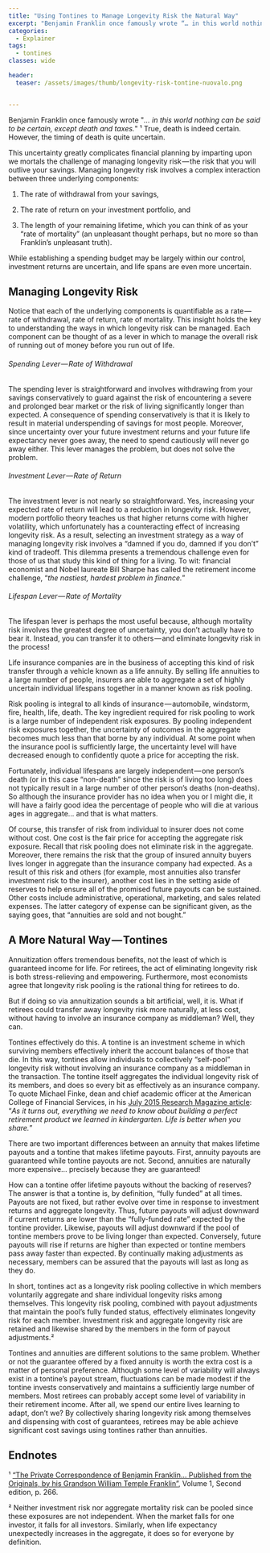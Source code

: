 ```yaml
---
title: "Using Tontines to Manage Longevity Risk the Natural Way"
excerpt: "Benjamin Franklin once famously wrote “… in this world nothing can be said to be certain, except death and taxes.”"
categories:
  - Explainer
tags:
  - tontines
classes: wide

header:
  teaser: /assets/images/thumb/longevity-risk-tontine-nuovalo.png


---
```


Benjamin Franklin once famously wrote "*… in this world nothing can be said to be certain, except death and taxes.*" ¹ True, death is indeed certain. However, the timing of death is quite uncertain.

This uncertainty greatly complicates financial planning by imparting upon we mortals the challenge of managing longevity risk — the risk that you will outlive your savings. Managing longevity risk involves a complex interaction between three underlying components:

  1. The rate of withdrawal from your savings,  

  2. The rate of return on your investment portfolio, and  

  3. The length of your remaining lifetime, which you can think of as your “rate of mortality” (an unpleasant thought perhaps, but no more so than Franklin’s unpleasant truth).

While establishing a spending budget may be largely within our control, investment returns are uncertain, and life spans are even more uncertain.

## Managing Longevity Risk

Notice that each of the underlying components is quantifiable as a rate — rate of withdrawal, rate of return, rate of mortality. This insight holds the key to understanding the ways in which longevity risk can be managed. Each component can be thought of as a lever in which to manage the overall risk of running out of money before you run out of life.

###### Spending Lever — Rate of Withdrawal

The spending lever is straightforward and involves withdrawing from your savings conservatively to guard against the risk of encountering a severe and prolonged bear market or the risk of living significantly longer than expected. A consequence of spending conservatively is that it is likely to result in material underspending of savings for most people. Moreover, since uncertainty over your future investment returns and your future life expectancy never goes away, the need to spend cautiously will never go away either. This lever manages the problem, but does not solve the problem.

###### Investment Lever — Rate of Return

The investment lever is not nearly so straightforward. Yes, increasing your expected rate of return will lead to a reduction in longevity risk. However, modern portfolio theory teaches us that higher returns come with higher volatility, which unfortunately has a counteracting effect of increasing longevity risk. As a result, selecting an investment strategy as a way of managing longevity risk involves a “damned if you do, damned if you don’t” kind of tradeoff. This dilemma presents a tremendous challenge even for those of us that study this kind of thing for a living. To wit: financial economist and Nobel laureate Bill Sharpe has called the retirement income challenge, “*the nastiest, hardest problem in finance.*”

###### Lifespan Lever — Rate of Mortality

The lifespan lever is perhaps the most useful because, although mortality risk involves the greatest degree of uncertainty, you don’t actually have to bear it. Instead, you can transfer it to others — and eliminate longevity risk in the process!

Life insurance companies are in the business of accepting this kind of risk transfer through a vehicle known as a life annuity. By selling life annuities to a large number of people, insurers are able to aggregate a set of highly uncertain individual lifespans together in a manner known as risk pooling.

Risk pooling is integral to all kinds of insurance — automobile, windstorm, fire, health, life, death. The key ingredient required for risk pooling to work is a large number of independent risk exposures. By pooling independent risk exposures together, the uncertainty of outcomes in the aggregate becomes much less than that borne by any individual. At some point when the insurance pool is sufficiently large, the uncertainty level will have decreased enough to confidently quote a price for accepting the risk.

Fortunately, individual lifespans are largely independent — one person’s death (or in this case “non-death” since the risk is of living too long) does not typically result in a large number of other person’s deaths (non-deaths). So although the insurance provider has no idea when you or I might die, it will have a fairly good idea the percentage of people who will die at various ages in aggregate… and that is what matters.

Of course, this transfer of risk from individual to insurer does not come without cost. One cost is the fair price for accepting the aggregate risk exposure. Recall that risk pooling does not eliminate risk in the aggregate. Moreover, there remains the risk that the group of insured annuity buyers lives longer in aggregate than the insurance company had expected. As a result of this risk and others (for example, most annuities also transfer investment risk to the insurer), another cost lies in the setting aside of reserves to help ensure all of the promised future payouts can be sustained. Other costs include administrative, operational, marketing, and sales related expenses. The latter category of expense can be significant given, as the saying goes, that “annuities are sold and not bought.”

## A More Natural Way — Tontines

Annuitization offers tremendous benefits, not the least of which is guaranteed income for life. For retirees, the act of eliminating longevity risk is both stress-relieving and empowering. Furthermore, most economists agree that longevity risk pooling is the rational thing for retirees to do.

But if doing so via annuitization sounds a bit artificial, well, it is. What if retirees could transfer away longevity risk more naturally, at less cost, without having to involve an insurance company as middleman? Well, they can.

Tontines effectively do this. A tontine is an investment scheme in which surviving members effectively inherit the account balances of those that die. In this way, tontines allow individuals to collectively “self-pool” longevity risk without involving an insurance company as a middleman in the transaction. The tontine itself aggregates the individual longevity risk of its members, and does so every bit as effectively as an insurance company. To quote Michael Finke, dean and chief academic officer at the American College of Financial Services, in his [July 2015 Research Magazine article](http://www.thinkadvisor.com/2015/06/29/milevskys-bold-plan-to-reinvent-retirement-income): “*As it turns out, everything we need to know about building a perfect retirement product we learned in kindergarten. Life is better when you share.*”

There are two important differences between an annuity that makes lifetime payouts and a tontine that makes lifetime payouts. First, annuity payouts are guaranteed while tontine payouts are not. Second, annuities are naturally more expensive… precisely because they are guaranteed!

How can a tontine offer lifetime payouts without the backing of reserves? The answer is that a tontine is, by definition, “fully funded” at all times. Payouts are not fixed, but rather evolve over time in response to investment returns and aggregate longevity. Thus, future payouts will adjust downward if current returns are lower than the “fully-funded rate” expected by the tontine provider. Likewise, payouts will adjust downward if the pool of tontine members prove to be living longer than expected. Conversely, future payouts will rise if returns are higher than expected or tontine members pass away faster than expected. By continually making adjustments as necessary, members can be assured that the payouts will last as long as they do.

In short, tontines act as a longevity risk pooling collective in which members voluntarily aggregate and share individual longevity risks among themselves. This longevity risk pooling, combined with payout adjustments that maintain the pool’s fully funded status, effectively eliminates longevity risk for each member. Investment risk and aggregate longevity risk are retained and likewise shared by the members in the form of payout adjustments.²

Tontines and annuities are different solutions to the same problem. Whether or not the guarantee offered by a fixed annuity is worth the extra cost is a matter of personal preference. Although some level of variability will always exist in a tontine’s payout stream, fluctuations can be made modest if the tontine invests conservatively and maintains a sufficiently large number of members. Most retirees can probably accept some level of variability in their retirement income. After all, we spend our entire lives learning to adapt, don’t we? By collectively sharing longevity risk among themselves and dispensing with cost of guarantees, retirees may be able achieve significant cost savings using tontines rather than annuities.

## Endnotes

¹ [“The Private Correspondence of Benjamin Franklin... Published from the Originals, by his Grandson William Temple Franklin”](https://books.google.com/books?id=jY8EAAAAYAAJ&pg=PA266), Volume 1, Second edition, p. 266.

² Neither investment risk nor aggregate mortality risk can be pooled since these exposures are not independent. When the market falls for one investor, it falls for all investors. Similarly, when life expectancy unexpectedly increases in the aggregate, it does so for everyone by definition.
